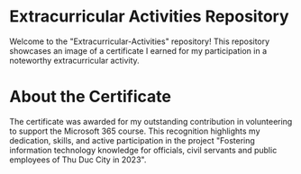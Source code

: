 # Extracurricular Activities Repository

Welcome to the "Extracurricular-Activities" repository! This repository showcases an image of a certificate I earned for my participation in a noteworthy extracurricular activity.

# About the Certificate

The certificate was awarded for my outstanding contribution in volunteering to support the Microsoft 365 course. This recognition highlights my dedication, skills, and active participation in the project "Fostering information technology knowledge for officials, civil servants and public employees of Thu Duc City in 2023".
